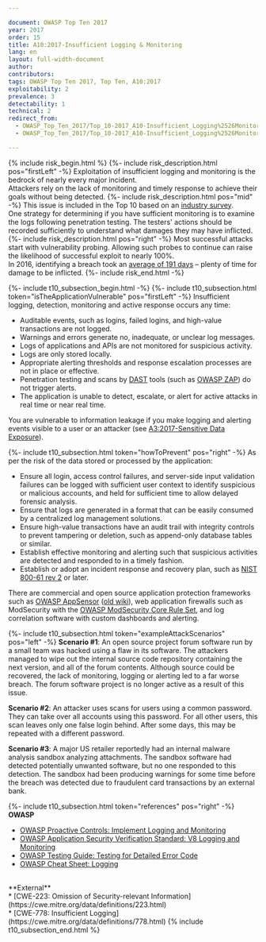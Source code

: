 ```yaml
---

document: OWASP Top Ten 2017
year: 2017
order: 15
title: A10:2017-Insufficient Logging & Monitoring
lang: en
layout: full-width-document
author:
contributors:
tags: OWASP Top Ten 2017, Top Ten, A10:2017
exploitability: 2
prevalence: 3
detectability: 1
technical: 2
redirect_from:
  - OWASP_Top_Ten_2017/Top_10-2017_A10-Insufficient_Logging%2526Monitoring.html
  - OWASP_Top_Ten_2017/Top_10-2017_A10-Insufficient_Logging%2526Monitoring

---
```


{% include risk_begin.html %}
{%- include risk_description.html pos="firstLeft" -%}
Exploitation of insufficient logging and monitoring is the bedrock of nearly every major incident.<br>
Attackers rely on the lack of monitoring and timely response to achieve their goals without being detected.
{%- include risk_description.html pos="mid" -%}
This issue is included in the Top 10 based on an [industry survey](https://owasp.blogspot.com/2017/08/owasp-top-10-2017-project-update.html).<br>
One strategy for determining if you have sufficient monitoring is to examine the logs following penetration testing. The testers' actions should be recorded sufficiently to understand what damages they may have inflicted.
{%- include risk_description.html pos="right" -%}
Most successful attacks start with vulnerability probing. Allowing such probes to continue can raise the likelihood of successful exploit to nearly 100%.<br>
In 2016, identifying a breach took an [average of 191 days](https://www-01.ibm.com/common/ssi/cgi-bin/ssialias?htmlfid=SEL03130WWEN&) – plenty of time for damage to be inflicted.
{%- include risk_end.html -%}

{%- include t10_subsection_begin.html -%}
{%- include t10_subsection.html token="isTheApplicationVulnerable" pos="firstLeft" -%}
Insufficient logging, detection, monitoring and active response occurs any time:<br>
* Auditable events, such as logins, failed logins, and high-value transactions are not logged.<br>
* Warnings and errors generate no, inadequate, or unclear log messages.<br>
* Logs of applications and APIs are not monitored for suspicious activity.<br>
* Logs are only stored locally.<br>
* Appropriate alerting thresholds and response escalation processes are not in place or effective.<br>
* Penetration testing and scans by [DAST](/www-community/Vulnerability_Scanning_Tools) tools (such as [OWASP ZAP](/www-project-zap)) do not trigger alerts.<br>
* The application is unable to detect, escalate, or alert for active attacks in real time or near real time.<br>

You are vulnerable to information leakage if you make logging and alerting events visible to a user or an attacker (see [A3:2017-Sensitive Data Exposure](A3-Sensitive_Data_Exposure)).

{%- include t10_subsection.html token="howToPrevent" pos="right" -%}
As per the risk of the data stored or processed by the application:<br>
* Ensure all login, access control failures, and server-side input validation failures can be logged with sufficient user context to identify suspicious or malicious accounts, and held for sufficient time to allow delayed forensic analysis.<br>
* Ensure that logs are generated in a format that can be easily consumed by a centralized log management solutions.<br>
* Ensure high-value transactions have an audit trail with integrity controls to prevent tampering or deletion, such as append-only database tables or similar.<br>
* Establish effective monitoring and alerting such that suspicious activities are detected and responded to in a timely fashion.<br>
* Establish or adopt an incident response and recovery plan, such as [NIST 800-61 rev 2](https://csrc.nist.gov/publications/detail/sp/800-61/rev-2/final) or later.<br>

There are commercial and open source application protection frameworks such as [OWASP AppSensor](/www-project-appsensor) ([old wiki](https://wiki.owasp.org/index.php/OWASP_AppSensor_Project)), web application firewalls such as ModSecurity with the [OWASP ModSecurity Core Rule Set](/www-project-modsecurity-core-rule-set), and log correlation software with custom dashboards and alerting.

{%- include t10_subsection.html token="exampleAttackScenarios" pos="left" -%}
**Scenario #1**: An open source project forum software run by a small team was hacked using a flaw in its software. The attackers managed to wipe out the internal source code repository containing the next version, and all of the forum contents. Although source could be recovered, the lack of monitoring, logging or alerting led to a far worse breach. The forum software project is no longer active as a result of this issue.<br>

**Scenario #2**: An attacker uses scans for users using a common password. They can take over all accounts using this password. For all other users, this scan leaves only one false login behind. After some days, this may be repeated with a different password.<br>

**Scenario #3**: A major US retailer reportedly had an internal malware analysis sandbox analyzing attachments. The sandbox software had detected potentially unwanted software, but no one responded to this detection. The sandbox had been producing warnings for some time before the breach was detected due to fraudulent card transactions by an external bank.

{%- include t10_subsection.html token="references" pos="right" -%}
**OWASP**<br>
* [OWASP Proactive Controls: Implement Logging and Monitoring](/www-project-proactive-controls/v3/en/c9-security-logging.html)<br>
* [OWASP Application Security Verification Standard: V8 Logging and Monitoring](/www-project-application-security-verification-standard)<br>
* [OWASP Testing Guide: Testing for Detailed Error Code](/www-project-web-security-testing-guide/latest/4-Web_Application_Security_Testing/08-Testing_for_Error_Handling/01-Testing_for_Error_Code)<br>
* [OWASP Cheat Sheet: Logging](https://cheatsheetseries.owasp.org/cheatsheets/Logging_Cheat_Sheet.html)<br>
<br>
**External**<br>
* [CWE-223: Omission of Security-relevant Information](https://cwe.mitre.org/data/definitions/223.html)<br>
* [CWE-778: Insufficient Logging](https://cwe.mitre.org/data/definitions/778.html)
{% include t10_subsection_end.html %}